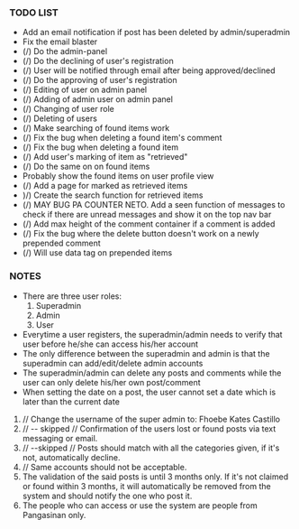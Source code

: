 <h3>TODO LIST</h3>
<ul>
	<li>Add an email notification if post has been deleted by admin/superadmin</li>
	<li>Fix the email blaster</li>
	<li>(/) Do the admin-panel</li>
	<li>(/) Do the  declining of user's registration</li>
	<li>(/) User will be notified through email after being approved/declined</li>
	<li>(/) Do the approving of user's registration</li>
	<li>(/) Editing of user on admin panel</li>
	<li>(/) Adding of admin user on admin panel</li>
	<li>(/) Changing of user role </li>
	<li>(/) Deleting of users</li>
	<li>(/) Make searching of found items work</li>
	<li>(/) Fix the bug when deleting a found item's comment</li>
	<li>(/) Fix the bug when deleting a found item </li>
	<li>(/) Add user's marking of item as "retrieved"</li>
	<li>(/) Do the same on on found items</li>
	<li>Probably show the found items on user profile view</li>
	<li>(/) Add a page for marked as retrieved items</li>
	<li>)/) Create the search function for retrieved items</li>
	<li>(/) MAY BUG PA COUNTER NETO. Add a seen function of messages to check if there are unread messages and show it on the top nav bar</li>
	<li>(/) Add max height of the comment container if a comment is added</li>
	<li>(/) Fix the bug where the delete button doesn't work on a newly prepended comment</li>
	<li>(/) Will use data tag on prepended items</li>
</ul>

<h3>NOTES</h3>
<ul>
	<li>There are three user roles: 
		<ol>
			<li>Superadmin</li>
			<li>Admin</li>
			<li>User</li>
		</ol>
	</li>
	<li>Everytime a user registers, the superadmin/admin needs to verify that user before he/she can access his/her account</li>
	<li>The only difference between the superadmin and admin is that the superadmin can add/edit/delete admin accounts</li>
	<li>The superadmin/admin can delete any posts and comments while the user can only delete his/her own post/comment</li>
	<li>When setting the date on a post, the user cannot set a date which is later than the current date</li>
</ul>

1. // Change the username of the super admin to: Fhoebe Kates Castillo
2. // -- skipped // Confirmation of the users lost or found posts via text messaging or email.
3. // --skipped // Posts should match with all the categories given, if it's not, automatically decline.
4. // Same accounts should not be acceptable.
5. The validation of the said posts is until 3 months only. If it's not claimed or found within 3 months, it will automatically be removed from the system and should notify the one who post it.
6. The people who can access or use the system are people from Pangasinan only.